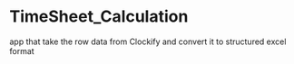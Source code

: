 # TimeSheet_Calculation
app that take the row data from Clockify and convert it to structured excel format
